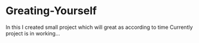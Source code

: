 # Greating-Yourself

In this I created small project which will great as according to time 
Currently project is in working...
